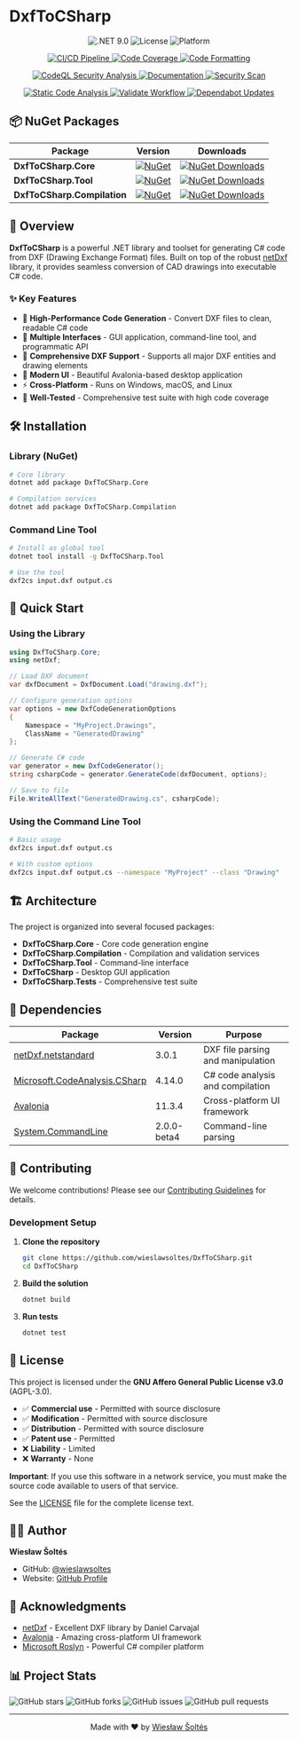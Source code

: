 # DxfToCSharp

<p align="center">
  <img src="https://img.shields.io/badge/.NET-9.0-512BD4?style=flat-square&logo=dotnet" alt=".NET 9.0" />
  <img src="https://img.shields.io/badge/License-AGPL--3.0-blue?style=flat-square" alt="License" />
  <img src="https://img.shields.io/badge/Platform-Windows%20%7C%20macOS%20%7C%20Linux-lightgrey?style=flat-square" alt="Platform" />
</p>

<p align="center">
  <a href="https://github.com/wieslawsoltes/DxfToCSharp/actions/workflows/ci-cd.yml">
    <img src="https://github.com/wieslawsoltes/DxfToCSharp/actions/workflows/ci-cd.yml/badge.svg" alt="CI/CD Pipeline" />
  </a>
  <a href="https://github.com/wieslawsoltes/DxfToCSharp/actions/workflows/code-coverage.yml">
    <img src="https://github.com/wieslawsoltes/DxfToCSharp/actions/workflows/code-coverage.yml/badge.svg" alt="Code Coverage" />
  </a>
  <a href="https://github.com/wieslawsoltes/DxfToCSharp/actions/workflows/code-formatting.yml">
    <img src="https://github.com/wieslawsoltes/DxfToCSharp/actions/workflows/code-formatting.yml/badge.svg" alt="Code Formatting" />
  </a>
</p>

<p align="center">
  <a href="https://github.com/wieslawsoltes/DxfToCSharp/actions/workflows/codeql.yml">
    <img src="https://github.com/wieslawsoltes/DxfToCSharp/actions/workflows/codeql.yml/badge.svg" alt="CodeQL Security Analysis" />
  </a>
  <a href="https://github.com/wieslawsoltes/DxfToCSharp/actions/workflows/documentation.yml">
    <img src="https://github.com/wieslawsoltes/DxfToCSharp/actions/workflows/documentation.yml/badge.svg" alt="Documentation" />
  </a>
  <a href="https://github.com/wieslawsoltes/DxfToCSharp/actions/workflows/security.yml">
    <img src="https://github.com/wieslawsoltes/DxfToCSharp/actions/workflows/security.yml/badge.svg" alt="Security Scan" />
  </a>
</p>

<p align="center">
  <a href="https://github.com/wieslawsoltes/DxfToCSharp/actions/workflows/static-analysis.yml">
    <img src="https://github.com/wieslawsoltes/DxfToCSharp/actions/workflows/static-analysis.yml/badge.svg" alt="Static Code Analysis" />
  </a>
  <a href="https://github.com/wieslawsoltes/DxfToCSharp/actions/workflows/validate.yml">
    <img src="https://github.com/wieslawsoltes/DxfToCSharp/actions/workflows/validate.yml/badge.svg" alt="Validate Workflow" />
  </a>
  <a href="https://github.com/wieslawsoltes/DxfToCSharp/actions/workflows/dependabot/dependabot-updates">
    <img src="https://github.com/wieslawsoltes/DxfToCSharp/actions/workflows/dependabot/dependabot-updates/badge.svg" alt="Dependabot Updates" />
  </a>
</p>

## 📦 NuGet Packages

| Package | Version | Downloads |
|---------|---------|----------|
| **DxfToCSharp.Core** | [![NuGet](https://img.shields.io/nuget/v/DxfToCSharp.Core?style=flat-square)](https://www.nuget.org/packages/DxfToCSharp.Core/) | [![NuGet Downloads](https://img.shields.io/nuget/dt/DxfToCSharp.Core?style=flat-square)](https://www.nuget.org/packages/DxfToCSharp.Core/) |
| **DxfToCSharp.Tool** | [![NuGet](https://img.shields.io/nuget/v/DxfToCSharp.Tool?style=flat-square)](https://www.nuget.org/packages/DxfToCSharp.Tool/) | [![NuGet Downloads](https://img.shields.io/nuget/dt/DxfToCSharp.Tool?style=flat-square)](https://www.nuget.org/packages/DxfToCSharp.Tool/) |
| **DxfToCSharp.Compilation** | [![NuGet](https://img.shields.io/nuget/v/DxfToCSharp.Compilation?style=flat-square)](https://www.nuget.org/packages/DxfToCSharp.Compilation/) | [![NuGet Downloads](https://img.shields.io/nuget/dt/DxfToCSharp.Compilation?style=flat-square)](https://www.nuget.org/packages/DxfToCSharp.Compilation/) |

## 🚀 Overview

**DxfToCSharp** is a powerful .NET library and toolset for generating C# code from DXF (Drawing Exchange Format) files. Built on top of the robust [netDxf](https://github.com/haplokuon/netDxf) library, it provides seamless conversion of CAD drawings into executable C# code.

### ✨ Key Features

- 🎯 **High-Performance Code Generation** - Convert DXF files to clean, readable C# code
- 🔧 **Multiple Interfaces** - GUI application, command-line tool, and programmatic API
- 📐 **Comprehensive DXF Support** - Supports all major DXF entities and drawing elements
- 🎨 **Modern UI** - Beautiful Avalonia-based desktop application
- ⚡ **Cross-Platform** - Runs on Windows, macOS, and Linux
- 🧪 **Well-Tested** - Comprehensive test suite with high code coverage

## 🛠️ Installation

### Library (NuGet)

```bash
# Core library
dotnet add package DxfToCSharp.Core

# Compilation services
dotnet add package DxfToCSharp.Compilation
```

### Command Line Tool

```bash
# Install as global tool
dotnet tool install -g DxfToCSharp.Tool

# Use the tool
dxf2cs input.dxf output.cs
```

## 📖 Quick Start

### Using the Library

```csharp
using DxfToCSharp.Core;
using netDxf;

// Load DXF document
var dxfDocument = DxfDocument.Load("drawing.dxf");

// Configure generation options
var options = new DxfCodeGenerationOptions
{
    Namespace = "MyProject.Drawings",
    ClassName = "GeneratedDrawing"
};

// Generate C# code
var generator = new DxfCodeGenerator();
string csharpCode = generator.GenerateCode(dxfDocument, options);

// Save to file
File.WriteAllText("GeneratedDrawing.cs", csharpCode);
```

### Using the Command Line Tool

```bash
# Basic usage
dxf2cs input.dxf output.cs

# With custom options
dxf2cs input.dxf output.cs --namespace "MyProject" --class "Drawing"
```

## 🏗️ Architecture

The project is organized into several focused packages:

- **DxfToCSharp.Core** - Core code generation engine
- **DxfToCSharp.Compilation** - Compilation and validation services  
- **DxfToCSharp.Tool** - Command-line interface
- **DxfToCSharp** - Desktop GUI application
- **DxfToCSharp.Tests** - Comprehensive test suite

## 🔧 Dependencies

| Package | Version | Purpose |
|---------|---------|----------|
| [netDxf.netstandard](https://www.nuget.org/packages/netDxf.netstandard/) | 3.0.1 | DXF file parsing and manipulation |
| [Microsoft.CodeAnalysis.CSharp](https://www.nuget.org/packages/Microsoft.CodeAnalysis.CSharp/) | 4.14.0 | C# code analysis and compilation |
| [Avalonia](https://www.nuget.org/packages/Avalonia/) | 11.3.4 | Cross-platform UI framework |
| [System.CommandLine](https://www.nuget.org/packages/System.CommandLine/) | 2.0.0-beta4 | Command-line parsing |

## 🤝 Contributing

We welcome contributions! Please see our [Contributing Guidelines](.github/CONTRIBUTING.md) for details.

### Development Setup

1. **Clone the repository**
   ```bash
   git clone https://github.com/wieslawsoltes/DxfToCSharp.git
   cd DxfToCSharp
   ```

2. **Build the solution**
   ```bash
   dotnet build
   ```

3. **Run tests**
   ```bash
   dotnet test
   ```

## 📄 License

This project is licensed under the **GNU Affero General Public License v3.0** (AGPL-3.0).

- ✅ **Commercial use** - Permitted with source disclosure
- ✅ **Modification** - Permitted with source disclosure  
- ✅ **Distribution** - Permitted with source disclosure
- ✅ **Patent use** - Permitted
- ❌ **Liability** - Limited
- ❌ **Warranty** - None

**Important**: If you use this software in a network service, you must make the source code available to users of that service.

See the [LICENSE](LICENSE) file for the complete license text.

## 👨‍💻 Author

**Wiesław Šoltés**
- GitHub: [@wieslawsoltes](https://github.com/wieslawsoltes)
- Website: [GitHub Profile](https://github.com/wieslawsoltes)

## 🙏 Acknowledgments

- [netDxf](https://github.com/haplokuon/netDxf) - Excellent DXF library by Daniel Carvajal
- [Avalonia](https://avaloniaui.net/) - Amazing cross-platform UI framework
- [Microsoft Roslyn](https://github.com/dotnet/roslyn) - Powerful C# compiler platform

## 📊 Project Stats

![GitHub stars](https://img.shields.io/github/stars/wieslawsoltes/DxfToCSharp?style=social)
![GitHub forks](https://img.shields.io/github/forks/wieslawsoltes/DxfToCSharp?style=social)
![GitHub issues](https://img.shields.io/github/issues/wieslawsoltes/DxfToCSharp)
![GitHub pull requests](https://img.shields.io/github/issues-pr/wieslawsoltes/DxfToCSharp)

---

<p align="center">
  Made with ❤️ by <a href="https://github.com/wieslawsoltes">Wiesław Šoltés</a>
</p>
